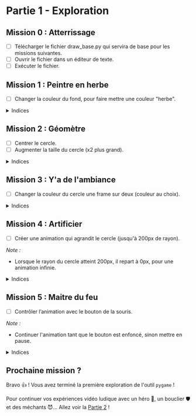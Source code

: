 # Partie 1 - Exploration

## Mission 0 : Atterrissage
- [ ] Télécharger le fichier draw_base.py qui servira de base pour les missions suivantes.
- [ ] Ouvrir le fichier dans un éditeur de texte.
- [ ] Exécuter le fichier.

## Mission 1 : Peintre en herbe
- [ ] Changer la couleur du fond, pour faire mettre une couleur "herbe".

<details>
<summary>Indices</summary>

Pour remplir une surface d'une couleur, on utilise sa méthode `fill()`.  
Elle prend en paramètre un tuple de 3 valeurs numériques (R, G, B), pour **(Red, Green, Blue)**, correspondant aux composantes de la couleur souhaitée.

Exemples:
- `(0, 0, 0)` correspond au noir. 
- `(255, 255, 255)` au blanc. 
- `(255, 0, 0)` au rouge.
- `(128, 0, 128)` au violet.
</details>

## Mission 2 : Géomètre
- [ ] Centrer le cercle.
- [ ] Augmenter la taille du cercle (x2 plus grand).

<details>
<summary>Indices</summary>

`draw.circle` a 2 paramètres qui nous intéressent :
- `center`: permet de définir la position du centre du cercle. Il correspond un tuple (x, y) définissant ses coordonnées.
- `radius`: permet de définir le rayon du cercle en pixel.
</details>

## Mission 3 : Y'a de l'ambiance
- [ ] Changer la couleur du cercle une frame sur deux (couleur au choix).

<details>
<summary>Indices</summary>

- Une frame sur deux, c'est une itération de la boucle principale sur deux.
- Vous pouvez créer un variable qui vous aidera pour la condition du choix de la couleur.
</details>


## Mission 4 : Artificier
- [ ] Créer une animation qui agrandit le cercle (jusqu'à 200px de rayon).

_Note :_
- Lorsque le rayon du cercle atteint 200px, il repart à 0px, pour une animation infinie.
<details>
<summary>Indices</summary>

- Faire une animation, c'est augmenter un tout petit peu la taille du cercle à chaque itération de la boucle principale.
- Pensez à mettre également dans la boucle la ligne de code qui met à jour l'affichage écran (`display.flip()`).
- Vérifier à chaque itération que le cercle n'a pas atteint sa taille maximale.
</details>

## Mission 5 : Maitre du feu
- [ ] Contrôler l’animation avec le bouton de la souris.

_Note :_
- Continuer l'animation tant que le bouton est enfoncé, sinon mettre en pause. 

<details>
<summary>Indices</summary>

- `MOUSEBUTTONDOWN` est l'événement produit lorsque le bouton de la souris est enfoncé.
- `MOUSEBUTTONUP` est l'événement produit lorsque le bouton de la souris est relâché.
- Pensez à mettre dans la boucle la ligne de code qui remplit l'arrière-plan (`screen.fill(...)`).
</details>

## Prochaine mission ? 
Bravo 👍 ! Vous avez terminé la première exploration de l'outil `pygame` !

Pour continuer vos expériences vidéo ludique avec un héro 🦸‍, un bouclier 🛡 et des méchants 😈... Allez voir la [Partie 2](part2_instructions.md) !